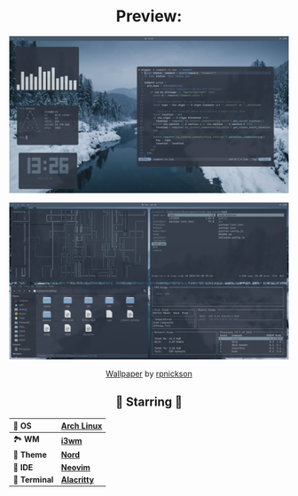 <div align="center">
<h1>Preview:</h1>
<p align=><img alt="screenshot" src="https://raw.githubusercontent.com/andrewzn69/dotfiles/assets/nordish-i3/main.png"></p>
<p align=><img alt="screenshot2" src="https://raw.githubusercontent.com/andrewzn69/dotfiles/assets/nordish-i3/secondary.png"></p>
<p align=><a href="https://unsplash.com/photos/MPfv17UJb8w">Wallpaper</a> by <a href="https://unsplash.com/@rpnickson">rpnickson</a></p>

## 🌟 Starring 🌟

| 💾 **OS**       | [**Arch Linux**](https://archlinux.org)                 |
| :-------------- | :------------------------------------------------------ |
| 🏞️ **WM**       | [**i3wm**](https://i3wm.org)                            |
| 🎨 **Theme**    | [**Nord**](https://github.com/nordtheme)                |
| 📝 **IDE**      | [**Neovim**](https://neovim.io)                         |
| 🚀 **Terminal** | [**Alacritty**](https://github.com/alacritty/alacritty) |

</div>
